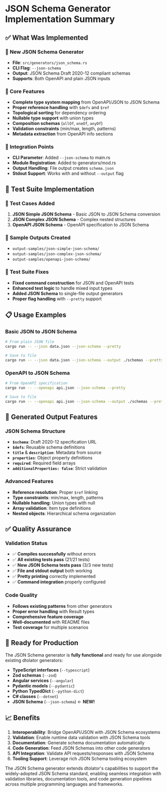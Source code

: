 # JSON Schema Generator Implementation Summary

## ✅ What Was Implemented

### 🎯 **New JSON Schema Generator**
- **File**: `src/generators/json_schema.rs`
- **CLI Flag**: `--json-schema`
- **Output**: JSON Schema Draft 2020-12 compliant schemas
- **Supports**: Both OpenAPI and plain JSON inputs

### 🔧 **Core Features**
- **Complete type system mapping** from OpenAPI/JSON to JSON Schema
- **Proper reference handling** with `$defs` and `$ref`
- **Topological sorting** for dependency ordering
- **Nullable type support** with union types
- **Composition schemas** (`allOf`, `oneOf`, `anyOf`)
- **Validation constraints** (min/max, length, patterns)
- **Metadata extraction** from OpenAPI info sections

### 📁 **Integration Points**
- **CLI Parameter**: Added `--json-schema` to main.rs
- **Module Registration**: Added to generators/mod.rs  
- **Output Handling**: File output creates `schema.json`
- **Stdout Support**: Works with and without `--output` flag

## 🧪 **Test Suite Implementation**

### 📝 **Test Cases Added**
1. **JSON Simple JSON Schema** - Basic JSON to JSON Schema conversion
2. **JSON Complex JSON Schema** - Complex nested structures
3. **OpenAPI JSON Schema** - OpenAPI specification to JSON Schema

### 📂 **Sample Outputs Created**
- `output-samples/json-simple-json-schema/`
- `output-samples/json-complex-json-schema/`  
- `output-samples/openapi-json-schema/`

### 🔧 **Test Suite Fixes**
- **Fixed command construction** for JSON and OpenAPI tests
- **Enhanced test logic** to handle mixed input types
- **Added JSON Schema** to single-file output generators
- **Proper flag handling** with `--pretty` support

## 📋 **Usage Examples**

### Basic JSON to JSON Schema
```bash
# From plain JSON file
cargo run -- --json data.json --json-schema --pretty

# Save to file
cargo run -- --json data.json --json-schema --output ./schemas --pretty
```

### OpenAPI to JSON Schema  
```bash
# From OpenAPI specification
cargo run -- --openapi api.json --json-schema --pretty

# Save to file  
cargo run -- --openapi api.json --json-schema --output ./schemas --pretty
```

## 🎨 **Generated Output Features**

### JSON Schema Structure
- **`$schema`**: Draft 2020-12 specification URL
- **`$defs`**: Reusable schema definitions
- **`title`** & **`description`**: Metadata from source
- **`properties`**: Object property definitions
- **`required`**: Required field arrays
- **`additionalProperties: false`**: Strict validation

### Advanced Features
- **Reference resolution**: Proper `$ref` linking
- **Type constraints**: min/max, length, patterns
- **Nullable handling**: Union types with null
- **Array validation**: Item type definitions
- **Nested objects**: Hierarchical schema organization

## ✅ **Quality Assurance**

### Validation Status
- ✅ **Compiles successfully** without errors
- ✅ **All existing tests pass** (21/21 tests)
- ✅ **New JSON Schema tests pass** (3/3 new tests)
- ✅ **File and stdout output** both working
- ✅ **Pretty printing** correctly implemented
- ✅ **Command integration** properly configured

### Code Quality
- **Follows existing patterns** from other generators
- **Proper error handling** with Result types
- **Comprehensive feature coverage** 
- **Well-documented** with README files
- **Test coverage** for multiple scenarios

## 🚀 **Ready for Production**

The JSON Schema generator is **fully functional** and ready for use alongside existing dtolator generators:

- **TypeScript interfaces** (`--typescript`)
- **Zod schemas** (`--zod`) 
- **Angular services** (`--angular`)
- **Pydantic models** (`--pydantic`)
- **Python TypedDict** (`--python-dict`)
- **C# classes** (`--dotnet`)
- **JSON Schema** (`--json-schema`) ← **NEW!**

## 📈 **Benefits**

1. **Interoperability**: Bridge OpenAPI/JSON with JSON Schema ecosystems
2. **Validation**: Enable runtime data validation with JSON Schema tools
3. **Documentation**: Generate schema documentation automatically  
4. **Code Generation**: Feed JSON Schemas into other code generators
5. **API Integration**: Validate API requests/responses with JSON Schema
6. **Tooling Support**: Leverage rich JSON Schema tooling ecosystem

The JSON Schema generator extends dtolator's capabilities to support the widely-adopted JSON Schema standard, enabling seamless integration with validation libraries, documentation tools, and code generation pipelines across multiple programming languages and frameworks. 